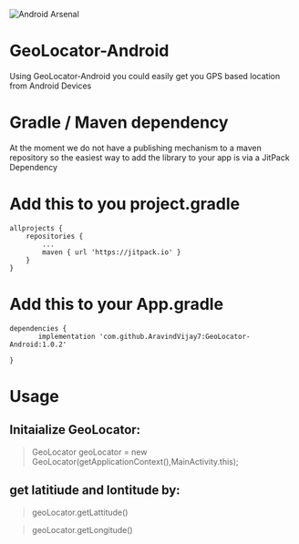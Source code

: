  ![Android Arsenal]( https://img.shields.io/badge/Android%20Arsenal-GeoLocator--Android-green.svg?style=flat ) 

# GeoLocator-Android
 Using GeoLocator-Android you could easily get you GPS based location from Android Devices
 
 
 
 
# Gradle / Maven dependency
At the moment we do not have a publishing mechanism to a maven repository so the easiest way to add the library to your app is via a JitPack Dependency 

 # Add this to you project.gradle

	allprojects {
		repositories {
			...
			maven { url 'https://jitpack.io' }
		}
	}
  
 # Add this to your App.gradle
  
  	dependencies {
	       implementation 'com.github.AravindVijay7:GeoLocator-Android:1.0.2'

	}


# Usage


 ## Initaialize GeoLocator:
 
   > GeoLocator geoLocator = new GeoLocator(getApplicationContext(),MainActivity.this);
  
 ## get latitiude and lontitude by:
  
   > geoLocator.getLattitude()
   
   > geoLocator.getLongitude()
